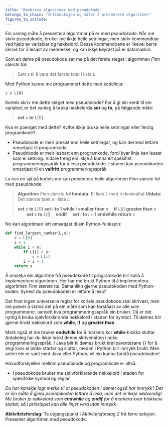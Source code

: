 ```yaml
---
title: "Beskriva algoritmar med pseudokode"
belongs_to_chain: "Introduksjon og måter å presentere algoritmer"
figures_to_include:
---
```


Ein vanleg måte å presentera algoritmar på er med *pseudokode*.
Når me skriv pseudokode, bruker me ikkje heile setningar, men skriv kommandoar ved hjelp av variablar og nøkkelord.
Desse kommandoane er likevel berre skrive for å lesast av menneske, og kan ikkje køyrast på ei datamaskin.

Som eit døme på pseudokode ser me på det første steget i algoritmen *Finn største tal*:

> Sett $s$ til å vera det første talet i lista $L$.

Med Python kunne me programmert dette med kodelinja:

```
s = L[0]
```

Korleis skriv me dette steget med pseudokode? For å gi ein verdi til ein variabel, er det vanleg å bruka nøkkelorda **set** og **to**, på følgjande måte:

>**set** $s$ **to** $L[0]$

Kva er poenget med dette? Kvifor ikkje bruka heile setningar eller ferdig programkode?

* Pseudokode er meir presist enn heile setningar, og kan dermed lettare omsetjast til programkode.
* Pseudokode er meir lesbart enn programkode, fordi kvar linje kan lesast som ei setning. Vidare treng ein ikkje å kunna eit spesifikt programmeringsspråk for å lesa pseudokode. I staden kan pseudokoden omsetjast til eit **valfritt** programmeringsspråk.

La oss no sjå på korleis me kan presentera heile algoritmen *Finn største tal* med pseudokode:

>**Algoritme** *Finn største tal*
**Inndata:** Ei liste $L$ med $n$ desimaltal
**Utdata:** Det største talet $s$ i lista $L$
>
>**set**  $s$  **to**  $L[0]$
**set**  $i$  **to**  $1$
**while**  $i$  **smaller than**  $n$
&emsp;**if**  $L[i]$  **greater than**  $s$
&emsp;&emsp;**set**  $s$  **to**  $L[i]$
&emsp;**endif**
&emsp;**set**  $i$  **to**  $i + 1$
**endwhile**
**return**  $s$

No kan algoritmen lett omsetjast til ein Python-funksjon:


```python
def find_largest_number(L,n):
    s = L[0]
    i = 1
    while i < n:
        if L[i] > s:
            s = L[i]
        i = i + 1
    return s
```

Å omsetja ein algoritme frå pseudokode til programkode blir kalla å *implementera* algoritmen. Her har me brukt Python til å implementera algoritmen *Finn største tal*. Samanlikn gjerne pseudokoden med Python-koden. Synest du pseudokoden er lettare å lesa?

Det finst ingen universelle reglar for korleis pseudokode skal skrivast, men me prøver å skriva det på ein måte som kan forståast av alle som programmerer, uansett kva programmeringsspråk ein bruker. Då er det nyttig å bruka sjølvforklarande nøkkelord i staden for symbol. Til dømes blir gjerne brukt nøkkelord som **while**, **if** og **greater than**.

Merk også at me bruker **endwhile** for å markera kor **while**-blokka sluttar. Antakeleg har du ikkje brukt denne skrivemåten i noko programmeringsspråk. I  Java blir til dømes brukt krøllparentesane {} for å angi kvar ei blokk startar og sluttar, medan i Python blir innrykk brukt. Men anten ein er vant med Java eller Python, vil ein kunna forstå pseudokoden!

Hovudforskjellen mellom pseudokode og programkode er altså:

* I pseudokode bruker me sjølvforklarande nøkkelord i staden for spesifikke symbol og reglar.

*Du har kanskje lagt merke til at pseudokoden i dømet også har innrykk? Det er ein måte å gjera pseudokoden lettare å lesa, men det er ikkje nødvendig! Me bruker jo nøkkelord som **endwhile** og **endif** for å markera kvar blokkene sluttar, så i prinsippet kan alle linjer vera utan innrykk.*

**Aktivitetsforslag:** Ta utgangspunkt i *Aktivitetsforslag 2* frå førre seksjon. Presenter algoritmen med pseudokode.

